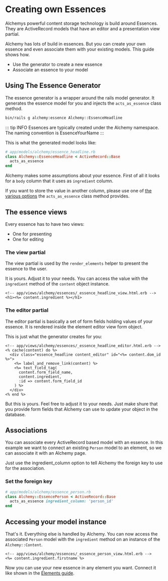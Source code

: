 # Creating own Essences

Alchemys powerful content storage technology is build around Essences. They are ActiveRecord models that have an editor and a presentation view partial.

Alchemy has lots of build in essences. But you can create your own essence and even associate them with your existing models. This guide shows how.

* Use the generator to create a new essence
* Associate an essence to your model

## Using The Essence Generator

The essence generator is a wrapper around the rails model generator. It generates the essence model for you and injects the `acts_as_essence` class method.

~~~ bash
bin/rails g alchemy:essence Alchemy::EssenceHeadline
~~~

::: tip INFO
Essences are typically created under the Alchemy namespace. The naming convention is EssenceYourName
:::

This is what the generated model looks like:

~~~ ruby
# app/models/alchemy/essence_headline.rb
class Alchemy::EssenceHeadline < ActiveRecord::Base
  acts_as_essence
end
~~~

Alchemy makes some assumptions about your essence. First of all it looks for a `body` column that it uses as `ingredient` column.

If you want to store the value in another column, please use one of [the various options](http://rubydoc.info/github/AlchemyCMS/alchemy_cms/Alchemy/Essence/ClassMethods:acts_as_essence) the `acts_as_essence` class method provides.

## The essence views

Every essence has to have two views:

* One for presenting
* One for editing

### The view partial

The view partial is used by the `render_elements` helper to present the essence to the user.

It is yours. Adjust it to your needs. You can access the value with the `ingredient` method of the `content` object instance.

~~~ erb
<!-- app/views/alchemy/essences/_essence_headline_view.html.erb -->
<h1><%= content.ingredient %></h1>
~~~

### The editor partial

The editor partial is basically a set of form fields holding values of your essence. It is rendered inside the element editor view form object.

This is just what the generator creates for you:

~~~ erb
<!-- app/views/alchemy/essences/_essence_headline_editor.html.erb -->
<% cache(content) do %>
  <div class="essence_headline content_editor" id="<%= content.dom_id %>">
    <%= label_and_remove_link(content) %>
    <%= text_field_tag(
      content.form_field_name,
      content.ingredient,
      :id => content.form_field_id
    ) %>
  </div>
<% end %>
~~~

But this is yours. Feel free to adjust it to your needs.
Just make shure that you provide form fields that Alchemy can use to update your object in the database.

## Associations

You can associate every ActiveRecord based model with an essence. In this example we want to connect an existing `Person` model to an element, so we can associate it with an Alchemy page.

Just use the ingredient_column option to tell Alchemy the foreign key to use for the association.

### Set the foreign key

~~~ ruby
# app/models/alchemy/essence_person.rb
class Alchemy::EssencePerson < ActiveRecord::Base
  acts_as_essence ingredient_column: 'person_id'
end
~~~

## Accessing your model instance

That's it. Everything else is handled by Alchemy. You can now access the associated `Person` model with the `ingredient` method on an instance of the `Alchemy::Content`.

~~~ erb
<!-- app/views/alchemy/essences/_essence_person_view.html.erb -->
<%= content.ingredient.firstname %>
~~~

Now you can use your new essence in any element you want. Connect it like shown in the [Elements guide](elements).
